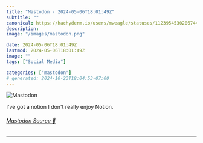 ```yaml
---
title: "Mastodon - 2024-05-06T18:01:49Z"
subtitle: ""
canonical: https://hachyderm.io/users/mweagle/statuses/112395453020674410
description:
image: "/images/mastodon.png"

date: 2024-05-06T18:01:49Z
lastmod: 2024-05-06T18:01:49Z
image: ""
tags: ["Social Media"]

categories: ["mastodon"]
# generated: 2024-10-23T18:04:53-07:00
---
```

![Mastodon](/images/mastodon.png)

<p>I&#39;ve got a notion I don&#39;t really enjoy Notion.</p>


###### [Mastodon Source 🐘](https://hachyderm.io/@mweagle/112395453020674410)

___

